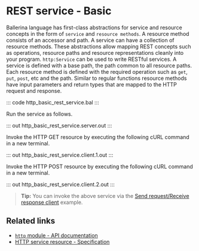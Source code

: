 # REST service - Basic

Ballerina language has first-class abstractions for service and resource concepts in the form of `service` and `resource methods`. A resource method consists of an accessor and path. A service can have a collection of resource methods. These abstractions allow mapping REST concepts such as operations, resource paths and resource representations cleanly into your program. `http:Service` can be used to write RESTful services. A service is defined with a base path, the path common to all resource paths. Each resource method is defined with the required operation such as `get`, `put`, `post`, etc and the path. Similar to regular functions resource methods have input parameters and return types that are mapped to the HTTP request and response.

::: code http_basic_rest_service.bal :::

Run the service as follows.

::: out http_basic_rest_service.server.out :::

Invoke the HTTP GET resource by executing the following cURL command in a new terminal.

::: out http_basic_rest_service.client.1.out :::

Invoke the HTTP POST resource by executing the following cURL command in a new terminal.

::: out http_basic_rest_service.client.2.out :::

>**Tip:** You can invoke the above service via the [Send request/Receive response client](/learn/by-example/http-client-send-request-receive-response/) example.

## Related links
- [`http` module - API documentation](https://lib.ballerina.io/ballerina/http/latest/)
- [HTTP service resource - Specification](/spec/http/#23-resource)
